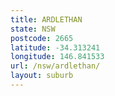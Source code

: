 ```yaml
---
title: ARDLETHAN
state: NSW
postcode: 2665
latitude: -34.313241
longitude: 146.841533
url: /nsw/ardlethan/
layout: suburb
---
```

